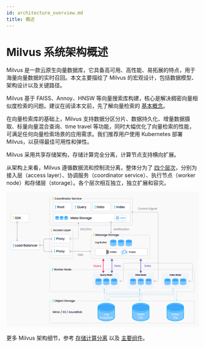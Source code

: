 ```yaml
---
id: architecture_overview.md
title: 概述
---
```


# Milvus 系统架构概述

Milvus 是一款云原生向量数据库，它具备高可用、高性能、易拓展的特点，用于海量向量数据的实时召回。本文主要描绘了 Milvus 的宏观设计，包括数据模型、架构设计以及关键路径。

Milvus 基于 FAISS、Annoy、HNSW 等向量搜索库构建，核心是解决稠密向量相似度检索的问题。建议在阅读本文前，先了解向量检索的 [基本概念](glossary.md)。

在向量检索库的基础上，Milvus 支持数据分区分片、数据持久化、增量数据摄取、标量向量混合查询、time travel 等功能，同时大幅优化了向量检索的性能，可满足任何向量检索场景的应用需求。我们推荐用户使用 Kubernetes 部署 Milvus，以获得最佳可用性和弹性。

Milvus 采用共享存储架构，存储计算完全分离，计算节点支持横向扩展。

从架构上来看，Milvus 遵循数据流和控制流分离，整体分为了 [四个层次](four_layers.md)，分别为接入层（access layer）、协调服务（coordinator service）、执行节点（worker node）和存储层（storage）。各个层次相互独立，独立扩展和容灾。

![Architecture_diagram](../../../../assets/architecture_diagram.png)


更多 Milvus 架构细节，参考 [存储计算分离](four_layers.md) 以及 [主要组件](main_components.md)。
